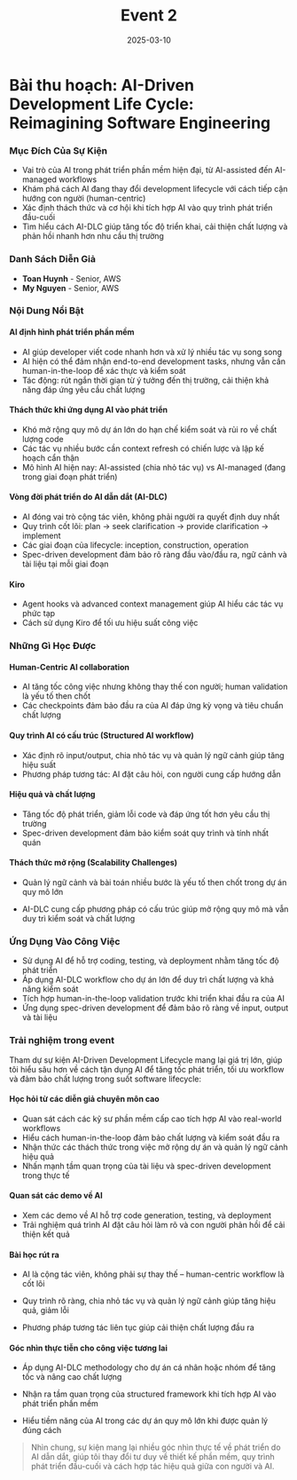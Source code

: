 ﻿---
title: "Event 2"
date: "2025-03-10"
weight: 1
chapter: false
pre: " <b> 4.2. </b> "
---

# Bài thu hoạch: AI-Driven Development Life Cycle: Reimagining Software Engineering

### Mục Đích Của Sự Kiện

- Vai trò của AI trong phát triển phần mềm hiện đại, từ AI-assisted đến AI-managed workflows
- Khám phá cách AI đang thay đổi development lifecycle với cách tiếp cận hướng con người (human-centric)
- Xác định thách thức và cơ hội khi tích hợp AI vào quy trình phát triển đầu-cuối
- Tìm hiểu cách AI-DLC giúp tăng tốc độ triển khai, cải thiện chất lượng và phản hồi nhanh hơn nhu cầu thị trường

### Danh Sách Diễn Giả

- **Toan Huynh** - Senior, AWS
- **My Nguyen** - Senior, AWS

### Nội Dung Nổi Bật

#### AI định hình phát triển phần mềm

- AI giúp developer viết code nhanh hơn và xử lý nhiều tác vụ song song
- AI hiện có thể đảm nhận end-to-end development tasks, nhưng vẫn cần human-in-the-loop để xác thực và kiểm soát
- Tác động: rút ngắn thời gian từ ý tưởng đến thị trường, cải thiện khả năng đáp ứng yêu cầu chất lượng

#### Thách thức khi ứng dụng AI vào phát triển

- Khó mở rộng quy mô dự án lớn do hạn chế kiểm soát và rủi ro về chất lượng code
- Các tác vụ nhiều bước cần context refresh có chiến lược và lập kế hoạch cẩn thận
- Mô hình AI hiện nay: AI-assisted (chia nhỏ tác vụ) vs AI-managed (đang trong giai đoạn phát triển)

#### Vòng đời phát triển do AI dẫn dắt (AI-DLC)

- AI đóng vai trò cộng tác viên, không phải người ra quyết định duy nhất
- Quy trình cốt lõi: plan → seek clarification → provide clarification → implement
- Các giai đoạn của lifecycle: inception, construction, operation
- Spec-driven development đảm bảo rõ ràng đầu vào/đầu ra, ngữ cảnh và tài liệu tại mỗi giai đoạn

#### Kiro

- Agent hooks và advanced context management giúp AI hiểu các tác vụ phức tạp
- Cách sử dụng Kiro để tối ưu hiệu suất công việc

### Những Gì Học Được

#### Human-Centric AI collaboration

- AI tăng tốc công việc nhưng không thay thế con người; human validation là yếu tố then chốt
- Các checkpoints đảm bảo đầu ra của AI đáp ứng kỳ vọng và tiêu chuẩn chất lượng

#### Quy trình AI có cấu trúc (Structured AI workflow)

- Xác định rõ input/output, chia nhỏ tác vụ và quản lý ngữ cảnh giúp tăng hiệu suất
- Phương pháp tương tác: AI đặt câu hỏi, con người cung cấp hướng dẫn

#### Hiệu quả và chất lượng

- Tăng tốc độ phát triển, giảm lỗi code và đáp ứng tốt hơn yêu cầu thị trường
- Spec-driven development đảm bảo kiểm soát quy trình và tính nhất quán

#### Thách thức mở rộng (Scalability Challenges)

- Quản lý ngữ cảnh và bài toán nhiều bước là yếu tố then chốt trong dự án quy mô lớn

- AI-DLC cung cấp phương pháp có cấu trúc giúp mở rộng quy mô mà vẫn duy trì kiểm soát và chất lượng

### Ứng Dụng Vào Công Việc

- Sử dụng AI để hỗ trợ coding, testing, và deployment nhằm tăng tốc độ phát triển
- Áp dụng AI-DLC workflow cho dự án lớn để duy trì chất lượng và khả năng kiểm soát
- Tích hợp human-in-the-loop validation trước khi triển khai đầu ra của AI
- Ứng dụng spec-driven development để đảm bảo rõ ràng về input, output và tài liệu

### Trải nghiệm trong event

Tham dự sự kiện AI-Driven Development Lifecycle mang lại giá trị lớn, giúp tôi hiểu sâu hơn về cách tận dụng AI để tăng tốc phát triển, tối ưu workflow và đảm bảo chất lượng trong suốt software lifecycle:

#### Học hỏi từ các diễn giả chuyên môn cao
- Quan sát cách các kỹ sư phần mềm cấp cao tích hợp AI vào real-world workflows
- Hiểu cách human-in-the-loop đảm bảo chất lượng và kiểm soát đầu ra
- Nhận thức các thách thức trong việc mở rộng dự án và quản lý ngữ cảnh hiệu quả
- Nhấn mạnh tầm quan trọng của tài liệu và spec-driven development trong thực tế

#### Quan sát các demo về AI
- Xem các demo về AI hỗ trợ code generation, testing, và deployment
- Trải nghiệm quá trình AI đặt câu hỏi làm rõ và con người phản hồi để cải thiện kết quả

#### Bài học rút ra
- AI là cộng tác viên, không phải sự thay thế – human-centric workflow là cốt lõi

- Quy trình rõ ràng, chia nhỏ tác vụ và quản lý ngữ cảnh giúp tăng hiệu quả, giảm lỗi

- Phương pháp tương tác liên tục giúp cải thiện chất lượng đầu ra

#### Góc nhìn thực tiễn cho công việc tương lai
- Áp dụng AI-DLC methodology cho dự án cá nhân hoặc nhóm để tăng tốc và nâng cao chất lượng

- Nhận ra tầm quan trọng của structured framework khi tích hợp AI vào phát triển phần mềm

- Hiểu tiềm năng của AI trong các dự án quy mô lớn khi được quản lý đúng cách

>Nhìn chung, sự kiện mang lại nhiều góc nhìn thực tế về phát triển do AI dẫn dắt, giúp tôi thay đổi tư duy về thiết kế phần mềm, quy trình phát triển đầu-cuối và cách hợp tác hiệu quả giữa con người và AI.

